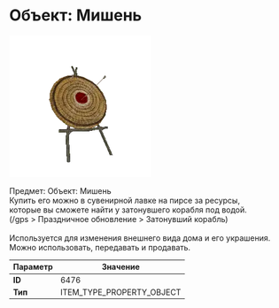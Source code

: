 # Объект: Мишень

![Item Image](../img/6476.webp?raw=true)

Предмет: Объект: Мишень<br>Купить его можно в сувенирной лавке на пирсе за ресурсы,<br>которые вы сможете найти у затонувшего корабля под водой.<br>(/gps > Праздничное обновление > Затонувший корабль)<br><br>Используется для изменения внешнего вида дома и его украшения.<br>Можно использовать, передавать и продавать.


| Параметр | Значение |
|----------|----------|
| **ID** | 6476 |
| **Тип** | ITEM_TYPE_PROPERTY_OBJECT |

